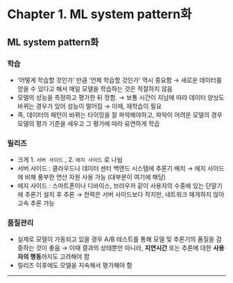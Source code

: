 # Chapter 1. ML system pattern화

## ML system pattern화

### 학습

- ‘어떻게 학습할 것인가’ 만큼 ‘언제 학습할 것인가' 역시 중요함
→ 새로운 데이터를 얻을 수 있다고 해서 매일 모델을 학습하는 것은 적절하지 않음
- 모델의 성능을 측정하고 평가한 뒤 정함.
→ 보통 시간이 지남에 따라 데이터 양상도 바뀌는 경우가 있어 성능이 떨어짐
→ 이때, 재학습이 필요
- 즉, 데이터의 패턴이 바뀌는 타이밍을 잘 파악해야하고, 파악이 어려운 모델의 경우 모델의 평가 기준을 세우고 그 평가에 따라 유연하게 학습

### 릴리즈

- 크게 1. `서버 사이드` , 2. `에지 사이드` 로 나뉨
- 서버 사이드 : 클라우드나 데이터 센터 백엔드 시스템에 추론기 배치
→ 에지 사이드에 비해 풍부한 연산 자원 사용 가능 (대부분이 여기에 해당)
- 에지 사이드 : 스마트폰이나 디바이스, 브라우저 같이 사용자의 수중에 있는 단말기에 추론기 설치 후 추론
→ 전력은 서버 사이드보다 작지만, 네트워크 매개하지 않아 고속 추론 가능

### 품질관리

- 실제로 모델이 가동되고 있을 경우 A/B 테스트를 통해 모델 및 추론기의 품질을 검증하는 것이 좋음
→ 이때 결과의 상태뿐만 아니라, **지연시간** 또는 추론에 대한 **사용자의 행동**까지도 고려해야 함
- 릴리즈 이후에도 모델을 지속해서 평가해야 함

---